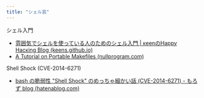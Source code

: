 ```yaml
---
title: "シェル芸"
---
```


シェル入門
- [雰囲気でシェルを使っている人のためのシェル入門 | κeenのHappy Hacκing Blog (keens.github.io)](https://keens.github.io/blog/2017/10/17/fun_ikideshieruwotsukatteiruninnotamenoshierunyuumon/)
- [A Tutorial on Portable Makefiles (nullprogram.com)](https://nullprogram.com/blog/2017/08/20/)

Shell Shock (CVE-2014-6271)
- [bash の脆弱性 "Shell Shock" のめっちゃ細かい話 (CVE-2014-6271) - もろず blog (hatenablog.com)](https://moro-archive.hatenablog.com/entry/2014/09/27/200553)
